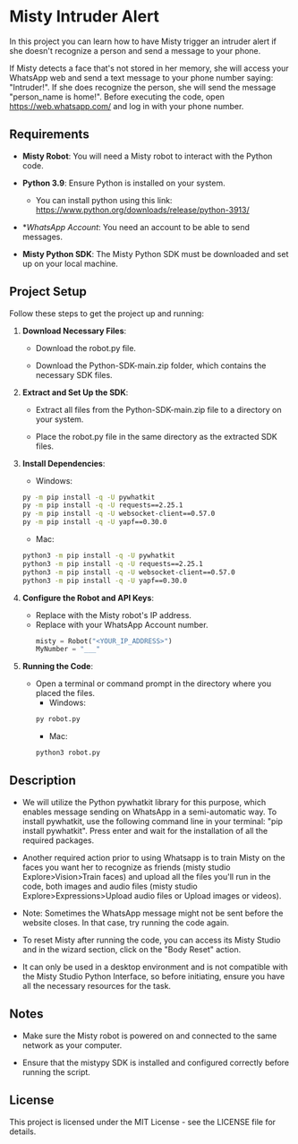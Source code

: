 Misty Intruder Alert
====================

In this project you can learn how to have Misty trigger an intruder alert if she doesn't recognize a person and send a message to your phone. 

If Misty detects a face that's not stored in her memory, she will access your WhatsApp web and send a text message to your phone number saying: "Intruder!". If she does recognize the person, she will send the message "person_name is home!". Before executing the code, open https://web.whatsapp.com/ and log in with your phone number. 

Requirements
------------

*   **Misty Robot**: You will need a Misty robot to interact with the Python code.
    
*   **Python 3.9**: Ensure Python is installed on your system.
    * You can install python using this link: https://www.python.org/downloads/release/python-3913/
    
*   **WhatsApp Account*: You need an account to be able to send messages.
    
*   **Misty Python SDK**: The Misty Python SDK must be downloaded and set up on your local machine.
    

Project Setup
-------------

Follow these steps to get the project up and running:

1.  **Download Necessary Files**:
    
    *   Download the robot.py file.
        
    *   Download the Python-SDK-main.zip folder, which contains the necessary SDK files.
        
2.  **Extract and Set Up the SDK**:
    
    *   Extract all files from the Python-SDK-main.zip file to a directory on your system.
        
    *   Place the robot.py file in the same directory as the extracted SDK files.
        
3.  **Install Dependencies**:
    * Windows:
    ```bash
    py -m pip install -q -U pywhatkit
    py -m pip install -q -U requests==2.25.1
    py -m pip install -q -U websocket-client==0.57.0
    py -m pip install -q -U yapf==0.30.0
    ```
    * Mac:
    ```bash
    python3 -m pip install -q -U pywhatkit
    python3 -m pip install -q -U requests==2.25.1
    python3 -m pip install -q -U websocket-client==0.57.0
    python3 -m pip install -q -U yapf==0.30.0
    ```      
4.  **Configure the Robot and API Keys**:
    *   Replace with the Misty robot's IP address.
    *   Replace with your WhatsApp Account number.
        ```python    
        misty = Robot("<YOUR_IP_ADDRESS>")
        MyNumber = "___"
        ```

        
6.  **Running the Code**:
    
    *   Open a terminal or command prompt in the directory where you placed the files.
        * Windows:
        ```bash    
        py robot.py
        ```
        * Mac:
        ```bash    
        python3 robot.py
        ```   
        

Description
--------

* We will utilize the Python pywhatkit library for this purpose, which enables message sending on WhatsApp in a semi-automatic way. To install pywhatkit, use the following command line in your terminal: "pip install pywhatkit". Press enter and wait for the installation of all the required packages.

* Another required action prior to using Whatsapp is to train Misty on the faces you want her to recognize as friends (misty studio Explore>Vision>Train faces) and upload all the files you'll run in the code, both images and audio files (misty studio Explore>Expressions>Upload audio files or Upload images or videos). 

* Note: Sometimes the WhatsApp message might not be sent before the website closes. In that case, try running the code again.

* To reset Misty after running the code, you can access its Misty Studio and in the wizard section, click on the "Body Reset" action.

* It can only be used in a desktop environment and is not compatible with the Misty Studio Python Interface, so before initiating, ensure you have all the necessary resources for the task.
    

Notes
-----

*   Make sure the Misty robot is powered on and connected to the same network as your computer.
    
*   Ensure that the mistypy SDK is installed and configured correctly before running the script.
    

License
-------

This project is licensed under the MIT License - see the LICENSE file for details.

